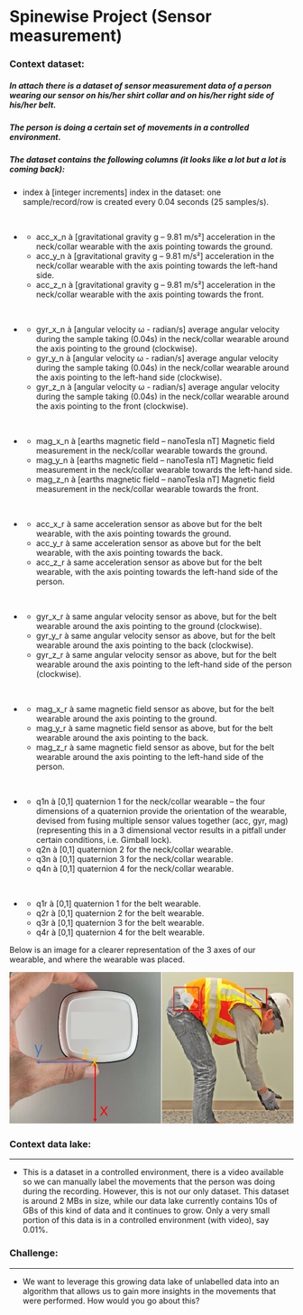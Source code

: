 # Spinewise Project    (Sensor measurement)
### Context dataset: 
##### In attach there is a dataset of sensor measurement data of a person wearing our sensor on his/her shirt collar and on his/her right side of his/her belt. 
##### The person is doing a certain set of movements in a controlled environment. 
##### The dataset contains the following columns (it looks like a lot but a lot is coming back):

- index à [integer increments] index in the dataset: one sample/record/row is created every 0.04 seconds (25 samples/s).

<br>

*
  * acc_x_n à [gravitational gravity g – 9.81 m/s²] acceleration in the neck/collar wearable with the axis pointing towards the ground.
  * acc_y_n à [gravitational gravity g – 9.81 m/s²] acceleration in the neck/collar wearable with the axis pointing towards the left-hand side.
  * acc_z_n à [gravitational gravity g – 9.81 m/s²] acceleration in the neck/collar wearable with the axis pointing towards the front.
   
<br>

*
  * gyr_x_n à [angular velocity ω - radian/s] average angular velocity during the sample taking (0.04s) in the neck/collar wearable around the axis pointing to the ground (clockwise).
  * gyr_y_n à [angular velocity ω - radian/s] average angular velocity during the sample taking (0.04s) in the neck/collar wearable around the axis pointing to the left-hand side (clockwise).
  * gyr_z_n à [angular velocity ω - radian/s] average angular velocity during the sample taking (0.04s) in the neck/collar wearable around the axis pointing to the front (clockwise).
  
<br>

*
  * mag_x_n à [earths magnetic field – nanoTesla nT] Magnetic field measurement in the neck/collar wearable towards the ground.
  * mag_y_n à [earths magnetic field – nanoTesla nT] Magnetic field measurement in the neck/collar wearable towards the left-hand side.
  * mag_z_n à [earths magnetic field – nanoTesla nT] Magnetic field measurement in the neck/collar wearable towards the front.

<br>

*
  * acc_x_r à same acceleration sensor as above but for the belt wearable, with the axis pointing towards the ground.
  * acc_y_r à same acceleration sensor as above but for the belt wearable, with the axis pointing towards the back.
  * acc_z_r à same acceleration sensor as above but for the belt wearable, with the axis pointing towards the left-hand side of the person.

<br>

*
  * gyr_x_r à same angular velocity sensor as above, but for the belt wearable around the axis pointing to the ground (clockwise).
  * gyr_y_r à same angular velocity sensor as above, but for the belt wearable around the axis pointing to the back (clockwise).
  * gyr_z_r à same angular velocity sensor as above, but for the belt wearable around the axis pointing to the left-hand side of the person (clockwise).

<br>

*
  * mag_x_r à same magnetic field sensor as above, but for the belt wearable around the axis pointing to the ground.
  * mag_y_r à same magnetic field sensor as above, but for the belt wearable around the axis pointing to the back.
  * mag_z_r à same magnetic field sensor as above, but for the belt wearable around the axis pointing to the left-hand side of the person.

<br>

*
  * q1n à [0,1] quaternion 1 for the neck/collar wearable – the four dimensions of a quaternion provide the orientation of the wearable, devised from fusing multiple sensor values together (acc, gyr, mag) (representing this in a 3 dimensional vector results in a pitfall under certain conditions, i.e. Gimball lock).
  * q2n à [0,1] quaternion 2 for the neck/collar wearable.
  * q3n à [0,1] quaternion 3 for the neck/collar wearable.
  * q4n à [0,1] quaternion 4 for the neck/collar wearable.

<br>

*
  * q1r à [0,1] quaternion 1 for the belt wearable.
  * q2r à [0,1] quaternion 2 for the belt wearable.
  * q3r à [0,1] quaternion 3 for the belt wearable.
  * q4r à [0,1] quaternion 4 for the belt wearable.


Below is an image for a clearer representation of the 3 axes of our wearable, and where the wearable was placed.

![Img](data/img/1.png)

### Context data lake: 
-------------
- This is a dataset in a controlled environment, there is a video available so we can manually label the movements that the person was doing during the recording.
However, this is not our only dataset. 
This dataset is around 2 MBs in size, while our data lake currently contains 10s of GBs of this kind of data and it continues to grow. 
Only a very small portion of this data is in a controlled environment (with video), say 0.01%.  

### Challenge: 
-------------
- We want to leverage this growing data lake of unlabelled data into an algorithm that allows us to gain more insights in the movements that were performed. 
How would you go about this?
